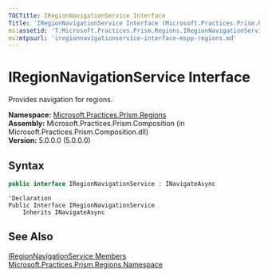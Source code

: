 ```yaml
---
TOCTitle: IRegionNavigationService Interface
Title: 'IRegionNavigationService Interface (Microsoft.Practices.Prism.Regions)'
ms:assetid: 'T:Microsoft.Practices.Prism.Regions.IRegionNavigationService'
ms:mtpsurl: 'iregionnavigationservice-interface-mspp-regions.md'
---
```


# IRegionNavigationService Interface

Provides navigation for regions.

**Namespace:** [Microsoft.Practices.Prism.Regions](/patterns-practices/reference/mspp-regions-namespace)  
**Assembly:** Microsoft.Practices.Prism.Composition (in Microsoft.Practices.Prism.Composition.dll)  
**Version:** 5.0.0.0 (5.0.0.0)

## Syntax
```C#
public interface IRegionNavigationService : INavigateAsync
```

```VB
'Declaration
Public Interface IRegionNavigationService
	Inherits INavigateAsync
```

## See Also

[IRegionNavigationService Members](/patterns-practices/reference/iregionnavigationservice-members-mspp-regions)  
[Microsoft.Practices.Prism.Regions Namespace](/patterns-practices/reference/mspp-regions-namespace)  
